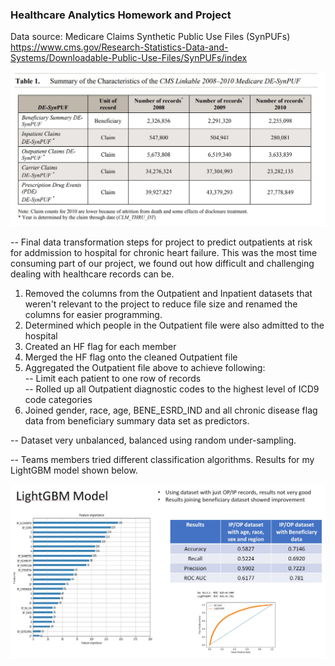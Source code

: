 ### Healthcare Analytics Homework and Project

Data source: Medicare Claims Synthetic Public Use Files (SynPUFs)<br> https://www.cms.gov/Research-Statistics-Data-and-Systems/Downloadable-Public-Use-Files/SynPUFs/index

![](medicaredata.JPG)

-- Final data transformation steps for project to predict outpatients at risk for addmission to hospital for chronic heart failure. This was the most time consuming part of our project, we found out how difficult and challenging dealing with healthcare records can be.

1. Removed the columns from the Outpatient and Inpatient datasets that weren't relevant to the project to reduce file size and renamed the columns for easier programming.
2. Determined which people in the Outpatient file were also admitted to the hospital
3. Created an HF flag for each member
4. Merged the HF flag onto the cleaned Outpatient file
5. Aggregated the Outpatient file above to achieve following:<br>
-- Limit each patient to one row of records<br>
-- Rolled up all Outpatient diagnostic codes to the highest level of ICD9 code categories<br>
6. Joined gender, race, age, BENE_ESRD_IND and all chronic disease flag data from beneficiary summary data set as predictors.

-- Dataset very unbalanced, balanced using random under-sampling.

-- Teams members tried different classification algorithms.  Results for my LightGBM model shown below.

![](LightGBMSlide.JPG)
